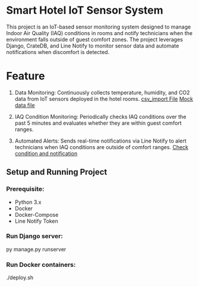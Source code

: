 # Smart Hotel IoT Sensor System
This project is an IoT-based sensor monitoring system designed to manage Indoor Air Quality (IAQ) conditions in rooms and notify technicians when the environment falls outside of guest comfort zones. The project leverages Django, CrateDB, and Line Notify to monitor sensor data and automate notifications when discomfort is detected.

# Feature
1. Data Monitoring: Continuously collects temperature, humidity, and CO2 data from IoT sensors deployed in the hotel rooms.
[csv_import File](IoT_sensor/scripts/csv_import.py)
[Mock data file](IoT_sensor/scripts/data/mock_iaq_data.csv)

2. IAQ Condition Monitoring: Periodically checks IAQ conditions over the past 5 minutes and evaluates whether they are within guest comfort ranges.
3. Automated Alerts: Sends real-time notifications via Line Notify to alert technicians when IAQ conditions are outside of comfort ranges.
[Check condition and notification](IoT_sensor/notification.py)

## Setup and Running Project
### Prerequisite:
- Python 3.x
- Docker
- Docker-Compose
- Line Notify Token

### Run Django server:
py manage.py runserver

### Run Docker containers:
./deploy.sh
